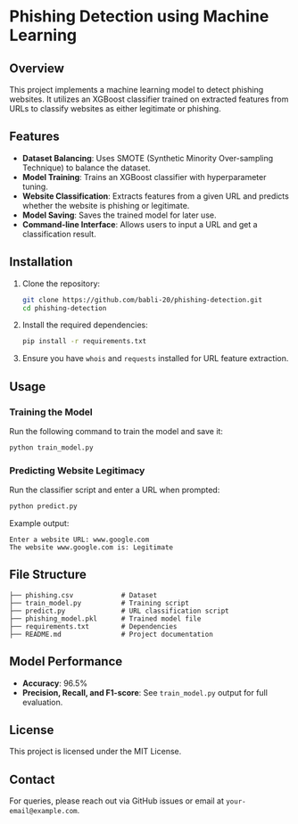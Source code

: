 # Phishing Detection using Machine Learning

## Overview
This project implements a machine learning model to detect phishing websites. It utilizes an XGBoost classifier trained on extracted features from URLs to classify websites as either legitimate or phishing.

## Features
- **Dataset Balancing**: Uses SMOTE (Synthetic Minority Over-sampling Technique) to balance the dataset.
- **Model Training**: Trains an XGBoost classifier with hyperparameter tuning.
- **Website Classification**: Extracts features from a given URL and predicts whether the website is phishing or legitimate.
- **Model Saving**: Saves the trained model for later use.
- **Command-line Interface**: Allows users to input a URL and get a classification result.

## Installation
1. Clone the repository:
   ```sh
   git clone https://github.com/babli-20/phishing-detection.git
   cd phishing-detection
   ```
2. Install the required dependencies:
   ```sh
   pip install -r requirements.txt
   ```
3. Ensure you have `whois` and `requests` installed for URL feature extraction.

## Usage
### Training the Model
Run the following command to train the model and save it:
```sh
python train_model.py
```

### Predicting Website Legitimacy
Run the classifier script and enter a URL when prompted:
```sh
python predict.py
```
Example output:
```
Enter a website URL: www.google.com
The website www.google.com is: Legitimate
```

## File Structure
```
├── phishing.csv            # Dataset
├── train_model.py          # Training script
├── predict.py              # URL classification script
├── phishing_model.pkl      # Trained model file
├── requirements.txt        # Dependencies
├── README.md               # Project documentation
```

## Model Performance
- **Accuracy**: 96.5%
- **Precision, Recall, and F1-score**: See `train_model.py` output for full evaluation.

## License
This project is licensed under the MIT License.

## Contact
For queries, please reach out via GitHub issues or email at `your-email@example.com`.


